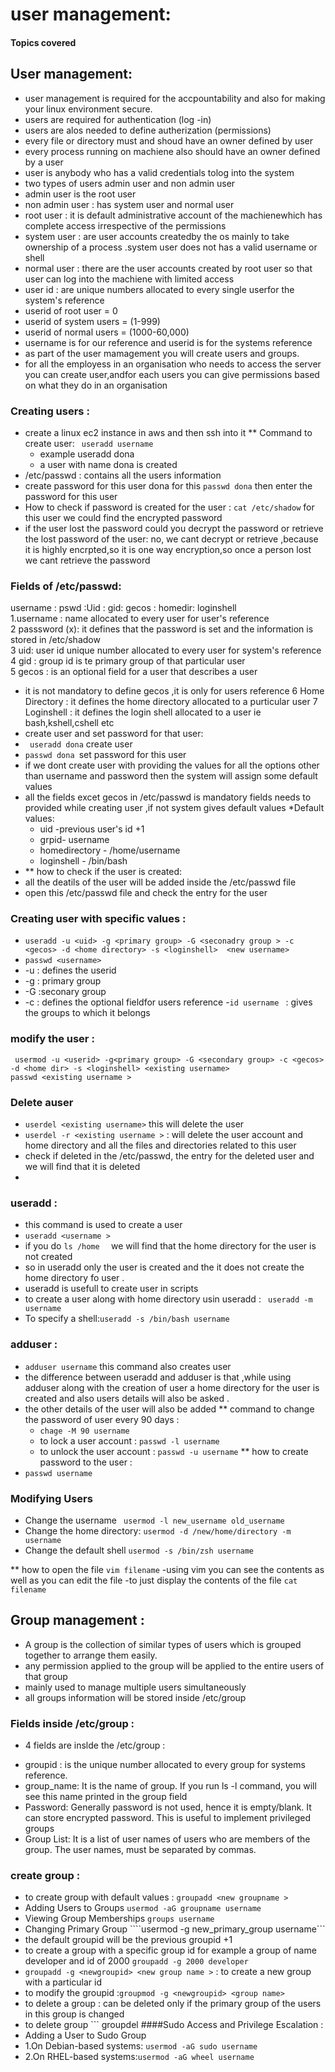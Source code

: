 # user management:
#### Topics covered
 
## User management:
- user management is required for the accpountability and also for making your linux environment secure.
- users are required for authentication (log -in)
- users are alos needed to define autherization (permissions)
- every file or directory must and shoud have an owner defined by user
- every process running on machiene also should have an owner defined by a user
- user is anybody who has a valid credentials tolog into the system
- two types of users admin user and non admin user
- admin user is the root user
- non admin user : has system user and normal user
- root user : it is default administrative account of the machienewhich has complete access irrespective of the permissions
- system user : are user accounts createdby the os mainly to take ownership of a process .system user does not has a valid username or shell
- normal user : there are the user accounts created by root user so that user can log into the machiene with limited access
- user id : are unique numbers allocated to every single userfor the system's reference
- userid of root user = 0
- userid of system users = (1-999)
- userid of normal users = (1000-60,000)
- username is for our reference and userid is for the systems reference
- as part of the user mamagement you will create users and groups.
- for all the employess in an organisation who needs to access the server you can create user,andfor each users you can give permissions based on what they do in an  organisation
### Creating users :
- create a linux ec2 instance in aws and then ssh into it
** Command to create user:
  ``` useradd username```
  - example
   useradd dona
  - a user with name dona is created
 - /etc/passwd : contains all the users information
 - create password for this user dona for this ```passwd dona``` then enter the password for this user
 - How to check if password is created for the user :
    ``` cat /etc/shadow ```
   for this user we could find the encrypted password
- if the user lost the password could you decrypt the password or retrieve the lost password of the user:
   no, we cant decrypt or retrieve ,because it is highly encrpted,so it is one way encryption,so once a person lost we cant retrieve the password
### Fields of /etc/passwd:
username : pswd :Uid : gid: gecos : homedir: loginshell  
1.username : name allocated to every user for user's reference  
2 passsword (x): it defines that the  password is set and the information is stored in /etc/shadow  
3 uid: user id unique number allocated to every user for system's reference  
4 gid : group id is  te primary group of that particular user  
5 gecos : is an optional field for a user that describes a user  
 - it is not mandatory to define gecos ,it is only for users reference
6 Home Directory : it defines the home directory allocated to a purticular user
7 Loginshell : it defines the login shell allocated to a user ie bash,kshell,cshell etc 
- create user and set password for that user:
- ``` useradd dona``` create user
- ```passwd dona ```set password for this user
- if we dont create user with providing the values for all the options other than username and password then the system will assign some default values
- all the fields excet gecos in /etc/passwd is mandatory fields needs to provided while creating user ,if not  system gives default values
  *Default values:
  - uid -previous user's id +1
  - grpid- username  
  - homedirectory - /home/username
  - loginshell - /bin/bash
- ** how to check if the user is created:
- all the deatils of the user will be added inside the /etc/passwd file
- open this /etc/passwd file and check the entry for the user
### Creating user with specific values :
- ``` useradd -u <uid> -g <primary group> -G <seconadry group > -c <gecos> -d <home directory> -s <loginshell>  <new username> ```
- ```passwd <username>```
- -u : defines the userid
- -g : primary group
- -G :seconary group
- -c : defines the optional fieldfor users reference
-```id username ``` : gives the groups to which it belongs
### modify the user :
``` usermod -u <userid> -g<primary group> -G <secondary group> -c <gecos> -d <home dir> -s <loginshell> <existing username>```  
``` passwd <existing username > ```
### Delete auser
- ``` userdel <existing username> ``` this will delete the user
- ``` userdel -r <existing username > ``` : will delete the user account and home directory and all the files and directories related to this user
- check if deleted  in the /etc/passwd, the entry for the deleted user and we will find that it is deleted
- 
### useradd :
- this command is used to create a user
- ```useradd <username > ```
- if you do  ```ls /home  ``` we will find that the home directory for the user is not created
- so in useradd only the user is created and the it does not create the home directory fo user .
- useradd is usefull to create user in scripts
- to create a user along with home directory usin useradd : ``` useradd -m username```
- To specify a shell:```useradd -s /bin/bash username```
### adduser :
- ``` adduser username ``` this command also creates user
- the difference between useradd and adduser is that ,while using adduser along with the creation of user a home directory for the user is created and also users details will also be asked .
- the other details of the user will also be added
** command to change the password of user every 90 days :
  - ``` chage -M 90 username ```
  - to lock a user account : ``` passwd -l username ```
  - to unlock the user account : ``` passwd -u username ```
** how to create password to the user :
- ``` passwd username ```
### Modifying Users
- Change the username ``` usermod -l new_username old_username```
- Change the home directory: ```usermod -d /new/home/directory -m username```
- Change the default shell ```usermod -s /bin/zsh username```

** how to open the file
  ``` vim filename ```
  -using vim you can see the contents as well as you can edit the file
  -to just display the contents of the file
  ``` cat filename ```
## Group management :  
- A group is the collection of similar types of users which is grouped together to arrange them easily.
- any permission applied to the group will be applied to the entire users of that group
- mainly used to manage multiple users simultaneously
- all groups information will be stored inside /etc/group
### Fields inside /etc/group :  
- 4 fields are inslde the /etc/group :  
* groupid : is the unique number allocated to every group for systems reference.
* group_name: It is the name of group. If you run ls -l command, you will see this name printed in the group field
* Password: Generally password is not used, hence it is empty/blank. It can store encrypted password. This is useful to implement privileged groups
* Group List: It is a list of user names of users who are members of the group. The user names, must be separated by commas.
### create group :
- to create group with default values : ``` groupadd <new groupname > ```
- Adding Users to Groups ```usermod -aG groupname username```
- Viewing Group Memberships ```groups username```
- Changing Primary Group ````usermod -g new_primary_group username```  
- the default groupid will be the previous groupid +1
- to create a group with a specific group id  for example a group of name developer  and id of 2000  ```groupadd -g 2000 developer```
- ``` groupadd -g <newgroupid> <new group name > ``` : to create a new group with a particular id
- to modify the groupid :``` groupmod -g <newgroupid> <group name> ```
- to delete a group : can be deleted only if the primary group of the users in this group is changed
- to delete group ``` groupdel <group name >
####Sudo Access and Privilege Escalation :
- Adding a User to Sudo Group
- 1.On Debian-based systems: ```usermod -aG sudo username```
- 2.On RHEL-based systems:```usermod -aG wheel username```
